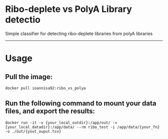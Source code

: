 # Ribo-deplete vs PolyA Library detectio

Simple classifier for detecting ribo-deplete libraries from polyA libraries

---
# Usage

## Pull the image:

```
docker pull ioannisa92:ribo_vs_polya
```

## Run the following command to mount your data files, and export the results:

```
docker run -it -v {your_local_outdir}:/app/out/ -v {your_local_datadir}:/app/data/ --rm ribo_test -i /app/data/{your_fn} -o ./out/{yout_ouput.tsv}
```
